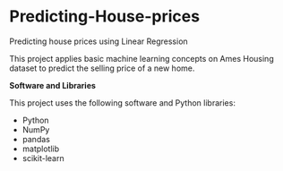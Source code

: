 # Predicting-House-prices

Predicting house prices using Linear Regression 

This project applies  basic machine learning concepts on Ames Housing dataset to predict the selling price of a new home.

**Software and Libraries**

This project uses the following software and Python libraries:

- Python
- NumPy
- pandas
- matplotlib
- scikit-learn


